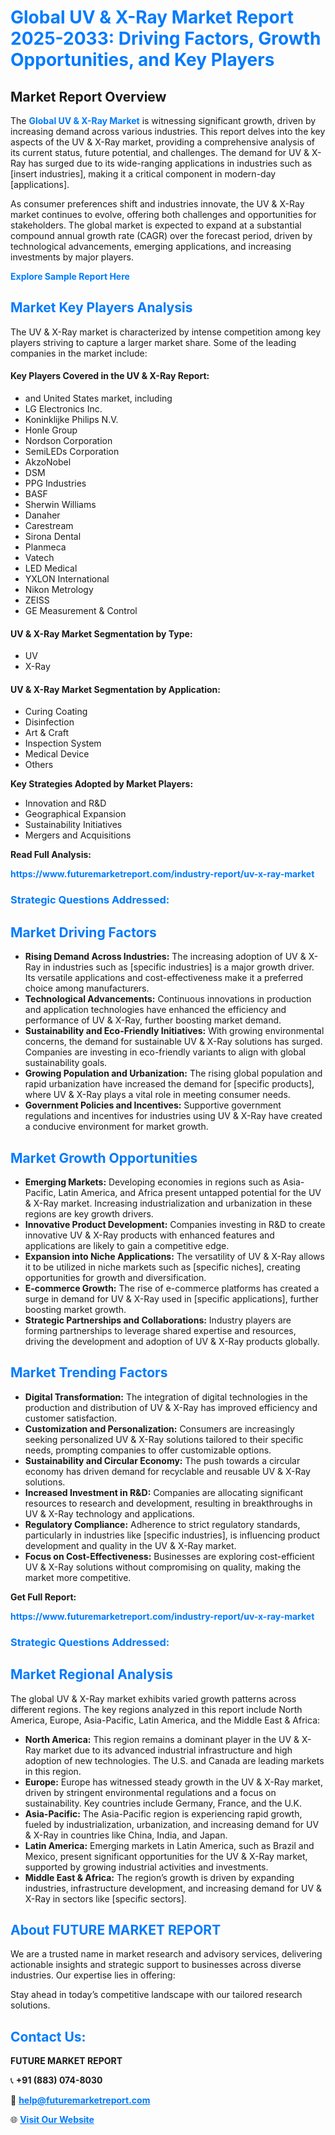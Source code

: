 <h1 style="color: #007BFF;">Global UV & X-Ray Market Report 2025-2033: Driving Factors, Growth Opportunities, and Key Players</h1>

<section id="overview">
<h2>Market Report Overview</h2>
<p>The <a href="https://www.futuremarketreport.com/industry-report/uv-x-ray-market" style="color: #007BFF; text-decoration: none;"><strong>Global UV & X-Ray Market</strong></a> is witnessing significant growth, driven by increasing demand across various industries. This report delves into the key aspects of the UV & X-Ray market, providing a comprehensive analysis of its current status, future potential, and challenges. The demand for UV & X-Ray has surged due to its wide-ranging applications in industries such as [insert industries], making it a critical component in modern-day [applications].</p>
<p>As consumer preferences shift and industries innovate, the UV & X-Ray market continues to evolve, offering both challenges and opportunities for stakeholders. The global market is expected to expand at a substantial compound annual growth rate (CAGR) over the forecast period, driven by technological advancements, emerging applications, and increasing investments by major players.</p>
</section>

<section id="overview">
<p><a href="https://www.futuremarketreport.com/request-sample/reportId=106694" style="color: #007BFF; text-decoration: none;"><strong>Explore Sample Report Here</strong></a></p>
</section>

<section id="key-players">
<h2 style="color: #007BFF;">Market Key Players Analysis</h2>
<p>The UV & X-Ray market is characterized by intense competition among key players striving to capture a larger market share. Some of the leading companies in the market include:</p>
<h4>Key Players Covered in the UV & X-Ray Report:</h4>
<ul><li>and United States market, including</li><li>LG Electronics Inc.</li><li>Koninklijke Philips N.V.</li><li>Honle Group</li><li>Nordson Corporation</li><li>SemiLEDs Corporation</li><li>AkzoNobel</li><li>DSM</li><li>PPG Industries</li><li>BASF</li><li>Sherwin Williams</li><li>Danaher</li><li>Carestream</li><li>Sirona Dental</li><li>Planmeca</li><li>Vatech</li><li>LED Medical</li><li>YXLON International</li><li>Nikon Metrology</li><li>ZEISS</li><li>GE Measurement &amp; Control</li></ul>
<h4>UV & X-Ray Market Segmentation by Type:</h4>
<ul><li>UV</li><li>X-Ray</li></ul>

<h4>UV & X-Ray Market Segmentation by Application:</h4>
<ul><li>Curing Coating</li><li>Disinfection</li><li>Art &amp; Craft</li><li>Inspection System</li><li>Medical Device</li><li>Others</li></ul>
<p><strong>Key Strategies Adopted by Market Players:</strong></p>
<ul>
<li>Innovation and R&D</li>
<li>Geographical Expansion</li>
<li>Sustainability Initiatives</li>
<li>Mergers and Acquisitions</li>
</ul>
</section>

<section>
<p><strong>Read Full Analysis: </strong></p><a href="https://www.futuremarketreport.com/industry-report/uv-x-ray-market" style="color: #007BFF; text-decoration: none;"><strong>https://www.futuremarketreport.com/industry-report/uv-x-ray-market</strong></a>
<h3 style="color: #007BFF;">Strategic Questions Addressed:</h3>
</section>

<section id="driving-factors">
<h2 style="color: #007BFF;">Market Driving Factors</h2>
<ul>
<li><strong>Rising Demand Across Industries:</strong> The increasing adoption of UV & X-Ray in industries such as [specific industries] is a major growth driver. Its versatile applications and cost-effectiveness make it a preferred choice among manufacturers.</li>
<li><strong>Technological Advancements:</strong> Continuous innovations in production and application technologies have enhanced the efficiency and performance of UV & X-Ray, further boosting market demand.</li>
<li><strong>Sustainability and Eco-Friendly Initiatives:</strong> With growing environmental concerns, the demand for sustainable UV & X-Ray solutions has surged. Companies are investing in eco-friendly variants to align with global sustainability goals.</li>
<li><strong>Growing Population and Urbanization:</strong> The rising global population and rapid urbanization have increased the demand for [specific products], where UV & X-Ray plays a vital role in meeting consumer needs.</li>
<li><strong>Government Policies and Incentives:</strong> Supportive government regulations and incentives for industries using UV & X-Ray have created a conducive environment for market growth.</li>
</ul>
</section>

<section id="growth-opportunities">
<h2 style="color: #007BFF;">Market Growth Opportunities</h2>
<ul>
<li><strong>Emerging Markets:</strong> Developing economies in regions such as Asia-Pacific, Latin America, and Africa present untapped potential for the UV & X-Ray market. Increasing industrialization and urbanization in these regions are key growth drivers.</li>
<li><strong>Innovative Product Development:</strong> Companies investing in R&D to create innovative UV & X-Ray products with enhanced features and applications are likely to gain a competitive edge.</li>
<li><strong>Expansion into Niche Applications:</strong> The versatility of UV & X-Ray allows it to be utilized in niche markets such as [specific niches], creating opportunities for growth and diversification.</li>
<li><strong>E-commerce Growth:</strong> The rise of e-commerce platforms has created a surge in demand for UV & X-Ray used in [specific applications], further boosting market growth.</li>
<li><strong>Strategic Partnerships and Collaborations:</strong> Industry players are forming partnerships to leverage shared expertise and resources, driving the development and adoption of UV & X-Ray products globally.</li>
</ul>
</section>

<section id="trending-factors">
<h2 style="color: #007BFF;">Market Trending Factors</h2>
<ul>
<li><strong>Digital Transformation:</strong> The integration of digital technologies in the production and distribution of UV & X-Ray has improved efficiency and customer satisfaction.</li>
<li><strong>Customization and Personalization:</strong> Consumers are increasingly seeking personalized UV & X-Ray solutions tailored to their specific needs, prompting companies to offer customizable options.</li>
<li><strong>Sustainability and Circular Economy:</strong> The push towards a circular economy has driven demand for recyclable and reusable UV & X-Ray solutions.</li>
<li><strong>Increased Investment in R&D:</strong> Companies are allocating significant resources to research and development, resulting in breakthroughs in UV & X-Ray technology and applications.</li>
<li><strong>Regulatory Compliance:</strong> Adherence to strict regulatory standards, particularly in industries like [specific industries], is influencing product development and quality in the UV & X-Ray market.</li>
<li><strong>Focus on Cost-Effectiveness:</strong> Businesses are exploring cost-efficient UV & X-Ray solutions without compromising on quality, making the market more competitive.</li>
</ul>
</section>

<section>
<p><strong>Get Full Report: </strong></p><a href="https://www.futuremarketreport.com/industry-report/uv-x-ray-market" style="color: #007BFF; text-decoration: none;"><strong>https://www.futuremarketreport.com/industry-report/uv-x-ray-market</strong></a>
<h3 style="color: #007BFF;">Strategic Questions Addressed:</h3>
</section>


<section id="regional-analysis">
<h2 style="color: #007BFF;">Market Regional Analysis</h2>
<p>The global UV & X-Ray market exhibits varied growth patterns across different regions. The key regions analyzed in this report include North America, Europe, Asia-Pacific, Latin America, and the Middle East & Africa:</p>
<ul>
<li><strong>North America:</strong> This region remains a dominant player in the UV & X-Ray market due to its advanced industrial infrastructure and high adoption of new technologies. The U.S. and Canada are leading markets in this region.</li>
<li><strong>Europe:</strong> Europe has witnessed steady growth in the UV & X-Ray market, driven by stringent environmental regulations and a focus on sustainability. Key countries include Germany, France, and the U.K.</li>
<li><strong>Asia-Pacific:</strong> The Asia-Pacific region is experiencing rapid growth, fueled by industrialization, urbanization, and increasing demand for UV & X-Ray in countries like China, India, and Japan.</li>
<li><strong>Latin America:</strong> Emerging markets in Latin America, such as Brazil and Mexico, present significant opportunities for the UV & X-Ray market, supported by growing industrial activities and investments.</li>
<li><strong>Middle East & Africa:</strong> The region’s growth is driven by expanding industries, infrastructure development, and increasing demand for UV & X-Ray in sectors like [specific sectors].</li>
</ul>
</section>

<footer>
<h2 style="color: #007BFF;">About FUTURE MARKET REPORT</h2>
<p>We are a trusted name in market research and advisory services, delivering actionable insights and strategic support to businesses across diverse industries. Our expertise lies in offering:</p>

<p>Stay ahead in today’s competitive landscape with our tailored research solutions.</p>

<h2 style="color: #007BFF;">Contact Us:</h2>
<p><strong>FUTURE MARKET REPORT</strong></p>
<p>📞 <strong>+91 (883) 074-8030</strong></p>
<p>📧 <strong><a href="mailto:help@futuremarketreport.com" style="color: #007BFF;">help@futuremarketreport.com</a></strong></p>
<p>🌐 <strong><a href="https://www.futuremarketreport.com/" style="color: #007BFF;">Visit Our Website</a></strong></p>
</footer>